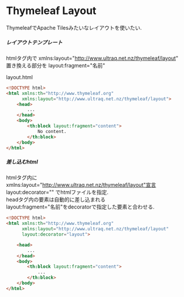 # Thymeleaf Layout
ThymeleafでApache Tilesみたいなレイアウトを使いたい.
  
##### レイアウトテンプレート
htmlタグ内で xmlns:layout="http://www.ultraq.net.nz/thymeleaf/layout"  
置き換える部分を layout:fragment="名前"  
  
layout.html
```html
<!DOCTYPE html>
<html xmlns:th="http://www.thymeleaf.org"
	  xmlns:layout="http://www.ultraq.net.nz/thymeleaf/layout">
	<head>
		...
	</head>
	<body>
		<th:block layout:fragment="content">
			No content.
		</th:block>
	</body>
</html>
```
  
##### 差し込むhtml
htmlタグ内に  
xmlns:layout="http://www.ultraq.net.nz/thymeleaf/layout"宣言  
layout:decorator="" でhtmlファイルを指定.  
headタグ内の要素は自動的に差し込まれる  
layout:fragment="名前"をdecoratorで指定した要素と合わせる.  
```html
<!DOCTYPE html>
<html xmlns:th="http://www.thymeleaf.org"
	  xmlns:layout="http://www.ultraq.net.nz/thymeleaf/layout"
	  layout:decorator="layout">

	<head>
		...
	</head>
	<body>
		<th:block layout:fragment="content">
			...
		</th:block>
	</body>
</html>
```
